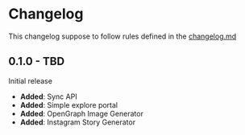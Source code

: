 # Changelog

This changelog suppose to follow rules defined in the [changelog.md](https://changelog.md)


## 0.1.0 - TBD

Initial release

- **Added**: Sync API
- **Added**: Simple explore portal
- **Added**: OpenGraph Image Generator
- **Added**: Instagram Story Generator
